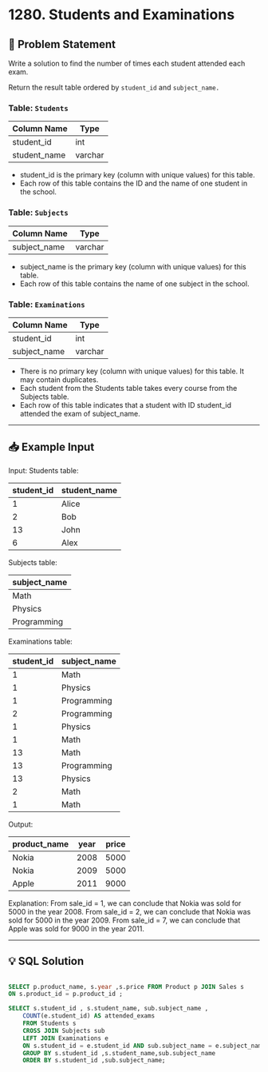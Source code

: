 # 1280. Students and Examinations

## 📝 Problem Statement
Write a solution to find the number of times each student attended each exam.

Return the result table ordered by `student_id` and `subject_name.`

### Table: `Students`

| Column Name   | Type    |
|---------------|---------|
| student_id    | int     |
| student_name  | varchar |

 - student_id is the primary key (column with unique values) for this table.
 - Each row of this table contains the ID and the name of one student in the school.
   
   
### Table: `Subjects`


| Column Name  | Type    |
|--------------|---------|
| subject_name | varchar |

 - subject_name is the primary key (column with unique values) for this table.
 - Each row of this table contains the name of one subject in the school.
   

 ### Table: `Examinations`

| Column Name  | Type    |
|--------------|---------|
| student_id   | int     |
| subject_name | varchar |

 - There is no primary key (column with unique values) for this table. It may contain duplicates.
 - Each student from the Students table takes every course from the Subjects table.
 - Each row of this table indicates that a student with ID student_id attended the exam of subject_name.

---

## 📥 Example Input
Input: 
Students table:

| student_id | student_name |
|------------|--------------|
| 1          | Alice        |
| 2          | Bob          |
| 13         | John         |
| 6          | Alex         |

Subjects table:

| subject_name |
|--------------|
| Math         |
| Physics      |
| Programming  |

Examinations table:

| student_id | subject_name |
|------------|--------------|
| 1          | Math         |
| 1          | Physics      |
| 1          | Programming  |
| 2          | Programming  |
| 1          | Physics      |
| 1          | Math         |
| 13         | Math         |
| 13         | Programming  |
| 13         | Physics      |
| 2          | Math         |
| 1          | Math         |



Output: 

| product_name | year  | price |
|--------------|-------|-------|
| Nokia        | 2008  | 5000  |
| Nokia        | 2009  | 5000  |
| Apple        | 2011  | 9000  |

Explanation: 
From sale_id = 1, we can conclude that Nokia was sold for 5000 in the year 2008.
From sale_id = 2, we can conclude that Nokia was sold for 5000 in the year 2009.
From sale_id = 7, we can conclude that Apple was sold for 9000 in the year 2011.

---

## 💡 SQL Solution

```sql

SELECT p.product_name, s.year ,s.price FROM Product p JOIN Sales s
ON s.product_id = p.product_id ;

SELECT s.student_id , s.student_name, sub.subject_name ,
    COUNT(e.student_id) AS attended_exams
    FROM Students s 
    CROSS JOIN Subjects sub 
    LEFT JOIN Examinations e
    ON s.student_id = e.student_id AND sub.subject_name = e.subject_name
    GROUP BY s.student_id ,s.student_name,sub.subject_name
    ORDER BY s.student_id ,sub.subject_name;
